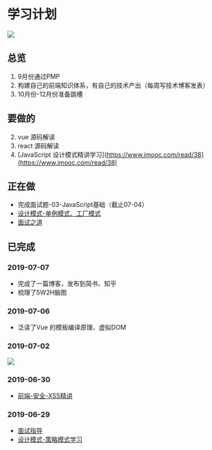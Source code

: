 
# 学习计划

![](https://ws1.sinaimg.cn/large/006tNc79gy1g4j22bixh7j30fu096jro.jpg)

## 总览

1. 9月份通过PMP
2. 构建自己的前端知识体系，有自己的技术产出（每周写技术博客发表）
3. 10月份-12月份准备跳槽

## 要做的

2. vue 源码解读
3. react 源码解读
4. [JavaScript 设计模式精讲学习](https://www.imooc.com/read/38](https://www.imooc.com/read/38)

## 正在做

- 完成面试题-03-JavaScript基础（截止07-04）
- [设计模式-单例模式、工厂模式](https://www.imooc.com/read/38/article/481)
- [面试之道](https://juejin.im/book/5bdc715fe51d454e755f75ef/section/5c024ecbf265da616a476638)

## 已完成

### 2019-07-07

- 完成了一篇博客，发布到简书、知乎
- 梳理了5W2H脑图

### 2019-07-06

- 泛读了Vue 的模板编译原理、虚拟DOM 

### 2019-07-02

![](https://ws2.sinaimg.cn/large/006tNc79gy1g4m870crcqj30qw6tj1kx.jpg)

### 2019-06-30

- [前端-安全-XSS精讲]([https://github.com/meiminjun/documents/blob/master/%E6%94%B6%E9%9B%86%E7%AE%B1/%E5%AE%89%E5%85%A8-XSS.md](https://github.com/meiminjun/documents/blob/master/%E6%94%B6%E9%9B%86%E7%AE%B1/%E5%AE%89%E5%85%A8-XSS.md))

### 2019-06-29

-   [面试指导]([https://github.com/meiminjun/documents/blob/master/%E5%89%8D%E7%AB%AF/%E9%9D%A2%E8%AF%95/01.md](https://github.com/meiminjun/documents/blob/master/%E5%89%8D%E7%AB%AF/%E9%9D%A2%E8%AF%95/01.md))
- [设计模式-策略模式学习]([https://www.imooc.com/read/38/article/494](https://www.imooc.com/read/38/article/494))


<!--stackedit_data:
eyJoaXN0b3J5IjpbLTE2MTI0MzYxNjksLTEwOTQ4MTA4NDIsMT
M1NTQzNDU3NiwxMzMwMjAxNjEwLDc5MTQyMzExLC0zOTg0NDc3
MjIsMzQ5MTc4NzYzLC0yMDI5MjY0OTkwXX0=
-->